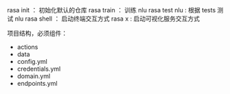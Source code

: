 rasa init ： 初始化默认的仓库
rasa train ： 训练 nlu
rasa test nlu : 根据 tests 测试 nlu
rasa shell ： 启动终端交互方式
rasa x : 启动可视化服务交互方式

项目结构，必须组件：
- actions
- data
- config.yml
- credentials.yml
- domain.yml
- endpoints.yml
